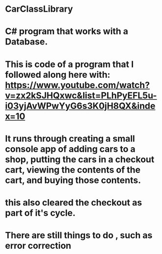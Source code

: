 # CarClassLibrary
# C# program that works with a Database.
#
# This is code of a program that I followed along here with: https://www.youtube.com/watch?v=zx2kSJHQxwc&list=PLhPyEFL5u-i03yjAvWPwYyG6s3K0jH8QX&index=10
# It runs through creating a small console app of adding cars to a shop, putting the cars in a checkout cart, viewing the contents of the cart, and buying those contents. 
# this also cleared the checkout as part of it's cycle.
# There are still things to  do , such as error correction 
